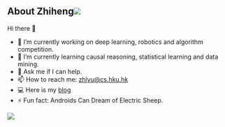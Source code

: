 ## About Zhiheng[![](https://visitor-badge.glitch.me/badge?page_id=cogito233.visitor-badge)]()

Hi there 👋

- 🔭 I’m currently working on deep learning, robotics and algorithm competition.
- 🌱 I’m currently learning causal reasoning, statistical learning and data mining.
- 💬 Ask me if I can help.
- 📫 How to reach me: zhlyu@cs.hku.hk
- 💻 Here is my [blog](https://cogito233.github.io)
- ⚡ Fun fact: Androids Can Dream of Electric Sheep.


![](https://github-readme-stats.vercel.app/api?username=cogito233&show_icons=true&count_private=true)

